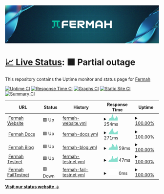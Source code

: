 ![Fermah Banner](assets/fermahBanner.png)

# [📈 Live Status](https://savvycodings.github.io/fermaUptime): <!--live status--> **🟧 Partial outage**

This repository contains the Uptime monitor and status page for [Fermah](https://www.fermah.xyz)

[![Uptime CI](https://github.com/savvycodings/fermaUptime/workflows/Uptime%20CI/badge.svg)](https://github.com/savvycodings/fermaUptime/actions?query=workflow%3A%22Uptime+CI%22)
[![Response Time CI](https://github.com/savvycodings/fermaUptime/workflows/Response%20Time%20CI/badge.svg)](https://github.com/savvycodings/fermaUptime/actions?query=workflow%3A%22Response+Time+CI%22)
[![Graphs CI](https://github.com/savvycodings/fermaUptime/workflows/Graphs%20CI/badge.svg)](https://github.com/savvycodings/fermaUptime/actions?query=workflow%3A%22Graphs+CI%22)
[![Static Site CI](https://github.com/savvycodings/fermaUptime/workflows/Static%20Site%20CI/badge.svg)](https://github.com/savvycodings/fermaUptime/actions?query=workflow%3A%22Static+Site+CI%22)
[![Summary CI](https://github.com/savvycodings/fermaUptime/workflows/Summary%20CI/badge.svg)](https://github.com/savvycodings/fermaUptime/actions?query=workflow%3A%22Summary+CI%22)

<!--start: status pages-->
<!-- This summary is generated by Upptime (https://github.com/upptime/upptime) -->
<!-- Do not edit this manually, your changes will be overwritten -->
<!-- prettier-ignore -->
| URL | Status | History | Response Time | Uptime |
| --- | ------ | ------- | ------------- | ------ |
| <img alt="" src="https://icons.duckduckgo.com/ip3/www.fermah.xyz.ico" height="13"> [Fermah Website](https://www.fermah.xyz) | 🟩 Up | [fermah-website.yml](https://github.com/savvycodings/fermaUptime/commits/HEAD/history/fermah-website.yml) | <details><summary><img alt="Response time graph" src="./graphs/fermah-website/response-time-week.png" height="20"> 254ms</summary><br><a href="https://savvycodings.github.io/fermaUptime/history/fermah-website"><img alt="Response time 372" src="https://img.shields.io/endpoint?url=https%3A%2F%2Fraw.githubusercontent.com%2Fsavvycodings%2FfermaUptime%2FHEAD%2Fapi%2Ffermah-website%2Fresponse-time.json"></a><br><a href="https://savvycodings.github.io/fermaUptime/history/fermah-website"><img alt="24-hour response time 178" src="https://img.shields.io/endpoint?url=https%3A%2F%2Fraw.githubusercontent.com%2Fsavvycodings%2FfermaUptime%2FHEAD%2Fapi%2Ffermah-website%2Fresponse-time-day.json"></a><br><a href="https://savvycodings.github.io/fermaUptime/history/fermah-website"><img alt="7-day response time 254" src="https://img.shields.io/endpoint?url=https%3A%2F%2Fraw.githubusercontent.com%2Fsavvycodings%2FfermaUptime%2FHEAD%2Fapi%2Ffermah-website%2Fresponse-time-week.json"></a><br><a href="https://savvycodings.github.io/fermaUptime/history/fermah-website"><img alt="30-day response time 331" src="https://img.shields.io/endpoint?url=https%3A%2F%2Fraw.githubusercontent.com%2Fsavvycodings%2FfermaUptime%2FHEAD%2Fapi%2Ffermah-website%2Fresponse-time-month.json"></a><br><a href="https://savvycodings.github.io/fermaUptime/history/fermah-website"><img alt="1-year response time 372" src="https://img.shields.io/endpoint?url=https%3A%2F%2Fraw.githubusercontent.com%2Fsavvycodings%2FfermaUptime%2FHEAD%2Fapi%2Ffermah-website%2Fresponse-time-year.json"></a></details> | <details><summary><a href="https://savvycodings.github.io/fermaUptime/history/fermah-website">100.00%</a></summary><a href="https://savvycodings.github.io/fermaUptime/history/fermah-website"><img alt="All-time uptime 99.91%" src="https://img.shields.io/endpoint?url=https%3A%2F%2Fraw.githubusercontent.com%2Fsavvycodings%2FfermaUptime%2FHEAD%2Fapi%2Ffermah-website%2Fuptime.json"></a><br><a href="https://savvycodings.github.io/fermaUptime/history/fermah-website"><img alt="24-hour uptime 100.00%" src="https://img.shields.io/endpoint?url=https%3A%2F%2Fraw.githubusercontent.com%2Fsavvycodings%2FfermaUptime%2FHEAD%2Fapi%2Ffermah-website%2Fuptime-day.json"></a><br><a href="https://savvycodings.github.io/fermaUptime/history/fermah-website"><img alt="7-day uptime 100.00%" src="https://img.shields.io/endpoint?url=https%3A%2F%2Fraw.githubusercontent.com%2Fsavvycodings%2FfermaUptime%2FHEAD%2Fapi%2Ffermah-website%2Fuptime-week.json"></a><br><a href="https://savvycodings.github.io/fermaUptime/history/fermah-website"><img alt="30-day uptime 100.00%" src="https://img.shields.io/endpoint?url=https%3A%2F%2Fraw.githubusercontent.com%2Fsavvycodings%2FfermaUptime%2FHEAD%2Fapi%2Ffermah-website%2Fuptime-month.json"></a><br><a href="https://savvycodings.github.io/fermaUptime/history/fermah-website"><img alt="1-year uptime 99.91%" src="https://img.shields.io/endpoint?url=https%3A%2F%2Fraw.githubusercontent.com%2Fsavvycodings%2FfermaUptime%2FHEAD%2Fapi%2Ffermah-website%2Fuptime-year.json"></a></details>
| <img alt="" src="https://icons.duckduckgo.com/ip3/docs.fermah.xyz.ico" height="13"> [Fermah Docs](https://docs.fermah.xyz) | 🟩 Up | [fermah-docs.yml](https://github.com/savvycodings/fermaUptime/commits/HEAD/history/fermah-docs.yml) | <details><summary><img alt="Response time graph" src="./graphs/fermah-docs/response-time-week.png" height="20"> 271ms</summary><br><a href="https://savvycodings.github.io/fermaUptime/history/fermah-docs"><img alt="Response time 247" src="https://img.shields.io/endpoint?url=https%3A%2F%2Fraw.githubusercontent.com%2Fsavvycodings%2FfermaUptime%2FHEAD%2Fapi%2Ffermah-docs%2Fresponse-time.json"></a><br><a href="https://savvycodings.github.io/fermaUptime/history/fermah-docs"><img alt="24-hour response time 344" src="https://img.shields.io/endpoint?url=https%3A%2F%2Fraw.githubusercontent.com%2Fsavvycodings%2FfermaUptime%2FHEAD%2Fapi%2Ffermah-docs%2Fresponse-time-day.json"></a><br><a href="https://savvycodings.github.io/fermaUptime/history/fermah-docs"><img alt="7-day response time 271" src="https://img.shields.io/endpoint?url=https%3A%2F%2Fraw.githubusercontent.com%2Fsavvycodings%2FfermaUptime%2FHEAD%2Fapi%2Ffermah-docs%2Fresponse-time-week.json"></a><br><a href="https://savvycodings.github.io/fermaUptime/history/fermah-docs"><img alt="30-day response time 306" src="https://img.shields.io/endpoint?url=https%3A%2F%2Fraw.githubusercontent.com%2Fsavvycodings%2FfermaUptime%2FHEAD%2Fapi%2Ffermah-docs%2Fresponse-time-month.json"></a><br><a href="https://savvycodings.github.io/fermaUptime/history/fermah-docs"><img alt="1-year response time 247" src="https://img.shields.io/endpoint?url=https%3A%2F%2Fraw.githubusercontent.com%2Fsavvycodings%2FfermaUptime%2FHEAD%2Fapi%2Ffermah-docs%2Fresponse-time-year.json"></a></details> | <details><summary><a href="https://savvycodings.github.io/fermaUptime/history/fermah-docs">100.00%</a></summary><a href="https://savvycodings.github.io/fermaUptime/history/fermah-docs"><img alt="All-time uptime 100.00%" src="https://img.shields.io/endpoint?url=https%3A%2F%2Fraw.githubusercontent.com%2Fsavvycodings%2FfermaUptime%2FHEAD%2Fapi%2Ffermah-docs%2Fuptime.json"></a><br><a href="https://savvycodings.github.io/fermaUptime/history/fermah-docs"><img alt="24-hour uptime 100.00%" src="https://img.shields.io/endpoint?url=https%3A%2F%2Fraw.githubusercontent.com%2Fsavvycodings%2FfermaUptime%2FHEAD%2Fapi%2Ffermah-docs%2Fuptime-day.json"></a><br><a href="https://savvycodings.github.io/fermaUptime/history/fermah-docs"><img alt="7-day uptime 100.00%" src="https://img.shields.io/endpoint?url=https%3A%2F%2Fraw.githubusercontent.com%2Fsavvycodings%2FfermaUptime%2FHEAD%2Fapi%2Ffermah-docs%2Fuptime-week.json"></a><br><a href="https://savvycodings.github.io/fermaUptime/history/fermah-docs"><img alt="30-day uptime 100.00%" src="https://img.shields.io/endpoint?url=https%3A%2F%2Fraw.githubusercontent.com%2Fsavvycodings%2FfermaUptime%2FHEAD%2Fapi%2Ffermah-docs%2Fuptime-month.json"></a><br><a href="https://savvycodings.github.io/fermaUptime/history/fermah-docs"><img alt="1-year uptime 100.00%" src="https://img.shields.io/endpoint?url=https%3A%2F%2Fraw.githubusercontent.com%2Fsavvycodings%2FfermaUptime%2FHEAD%2Fapi%2Ffermah-docs%2Fuptime-year.json"></a></details>
| <img alt="" src="https://icons.duckduckgo.com/ip3/www.fermah.xyz.ico" height="13"> [Fermah Blog](https://www.fermah.xyz/blog) | 🟩 Up | [fermah-blog.yml](https://github.com/savvycodings/fermaUptime/commits/HEAD/history/fermah-blog.yml) | <details><summary><img alt="Response time graph" src="./graphs/fermah-blog/response-time-week.png" height="20"> 59ms</summary><br><a href="https://savvycodings.github.io/fermaUptime/history/fermah-blog"><img alt="Response time 118" src="https://img.shields.io/endpoint?url=https%3A%2F%2Fraw.githubusercontent.com%2Fsavvycodings%2FfermaUptime%2FHEAD%2Fapi%2Ffermah-blog%2Fresponse-time.json"></a><br><a href="https://savvycodings.github.io/fermaUptime/history/fermah-blog"><img alt="24-hour response time 38" src="https://img.shields.io/endpoint?url=https%3A%2F%2Fraw.githubusercontent.com%2Fsavvycodings%2FfermaUptime%2FHEAD%2Fapi%2Ffermah-blog%2Fresponse-time-day.json"></a><br><a href="https://savvycodings.github.io/fermaUptime/history/fermah-blog"><img alt="7-day response time 59" src="https://img.shields.io/endpoint?url=https%3A%2F%2Fraw.githubusercontent.com%2Fsavvycodings%2FfermaUptime%2FHEAD%2Fapi%2Ffermah-blog%2Fresponse-time-week.json"></a><br><a href="https://savvycodings.github.io/fermaUptime/history/fermah-blog"><img alt="30-day response time 72" src="https://img.shields.io/endpoint?url=https%3A%2F%2Fraw.githubusercontent.com%2Fsavvycodings%2FfermaUptime%2FHEAD%2Fapi%2Ffermah-blog%2Fresponse-time-month.json"></a><br><a href="https://savvycodings.github.io/fermaUptime/history/fermah-blog"><img alt="1-year response time 118" src="https://img.shields.io/endpoint?url=https%3A%2F%2Fraw.githubusercontent.com%2Fsavvycodings%2FfermaUptime%2FHEAD%2Fapi%2Ffermah-blog%2Fresponse-time-year.json"></a></details> | <details><summary><a href="https://savvycodings.github.io/fermaUptime/history/fermah-blog">100.00%</a></summary><a href="https://savvycodings.github.io/fermaUptime/history/fermah-blog"><img alt="All-time uptime 99.91%" src="https://img.shields.io/endpoint?url=https%3A%2F%2Fraw.githubusercontent.com%2Fsavvycodings%2FfermaUptime%2FHEAD%2Fapi%2Ffermah-blog%2Fuptime.json"></a><br><a href="https://savvycodings.github.io/fermaUptime/history/fermah-blog"><img alt="24-hour uptime 100.00%" src="https://img.shields.io/endpoint?url=https%3A%2F%2Fraw.githubusercontent.com%2Fsavvycodings%2FfermaUptime%2FHEAD%2Fapi%2Ffermah-blog%2Fuptime-day.json"></a><br><a href="https://savvycodings.github.io/fermaUptime/history/fermah-blog"><img alt="7-day uptime 100.00%" src="https://img.shields.io/endpoint?url=https%3A%2F%2Fraw.githubusercontent.com%2Fsavvycodings%2FfermaUptime%2FHEAD%2Fapi%2Ffermah-blog%2Fuptime-week.json"></a><br><a href="https://savvycodings.github.io/fermaUptime/history/fermah-blog"><img alt="30-day uptime 100.00%" src="https://img.shields.io/endpoint?url=https%3A%2F%2Fraw.githubusercontent.com%2Fsavvycodings%2FfermaUptime%2FHEAD%2Fapi%2Ffermah-blog%2Fuptime-month.json"></a><br><a href="https://savvycodings.github.io/fermaUptime/history/fermah-blog"><img alt="1-year uptime 99.91%" src="https://img.shields.io/endpoint?url=https%3A%2F%2Fraw.githubusercontent.com%2Fsavvycodings%2FfermaUptime%2FHEAD%2Fapi%2Ffermah-blog%2Fuptime-year.json"></a></details>
| <img alt="" src="https://icons.duckduckgo.com/ip3/www.fermah.xyz.ico" height="13"> [Fermah Testnet](https://www.fermah.xyz/testnet) | 🟩 Up | [fermah-testnet.yml](https://github.com/savvycodings/fermaUptime/commits/HEAD/history/fermah-testnet.yml) | <details><summary><img alt="Response time graph" src="./graphs/fermah-testnet/response-time-week.png" height="20"> 47ms</summary><br><a href="https://savvycodings.github.io/fermaUptime/history/fermah-testnet"><img alt="Response time 41" src="https://img.shields.io/endpoint?url=https%3A%2F%2Fraw.githubusercontent.com%2Fsavvycodings%2FfermaUptime%2FHEAD%2Fapi%2Ffermah-testnet%2Fresponse-time.json"></a><br><a href="https://savvycodings.github.io/fermaUptime/history/fermah-testnet"><img alt="24-hour response time 37" src="https://img.shields.io/endpoint?url=https%3A%2F%2Fraw.githubusercontent.com%2Fsavvycodings%2FfermaUptime%2FHEAD%2Fapi%2Ffermah-testnet%2Fresponse-time-day.json"></a><br><a href="https://savvycodings.github.io/fermaUptime/history/fermah-testnet"><img alt="7-day response time 47" src="https://img.shields.io/endpoint?url=https%3A%2F%2Fraw.githubusercontent.com%2Fsavvycodings%2FfermaUptime%2FHEAD%2Fapi%2Ffermah-testnet%2Fresponse-time-week.json"></a><br><a href="https://savvycodings.github.io/fermaUptime/history/fermah-testnet"><img alt="30-day response time 50" src="https://img.shields.io/endpoint?url=https%3A%2F%2Fraw.githubusercontent.com%2Fsavvycodings%2FfermaUptime%2FHEAD%2Fapi%2Ffermah-testnet%2Fresponse-time-month.json"></a><br><a href="https://savvycodings.github.io/fermaUptime/history/fermah-testnet"><img alt="1-year response time 41" src="https://img.shields.io/endpoint?url=https%3A%2F%2Fraw.githubusercontent.com%2Fsavvycodings%2FfermaUptime%2FHEAD%2Fapi%2Ffermah-testnet%2Fresponse-time-year.json"></a></details> | <details><summary><a href="https://savvycodings.github.io/fermaUptime/history/fermah-testnet">100.00%</a></summary><a href="https://savvycodings.github.io/fermaUptime/history/fermah-testnet"><img alt="All-time uptime 100.00%" src="https://img.shields.io/endpoint?url=https%3A%2F%2Fraw.githubusercontent.com%2Fsavvycodings%2FfermaUptime%2FHEAD%2Fapi%2Ffermah-testnet%2Fuptime.json"></a><br><a href="https://savvycodings.github.io/fermaUptime/history/fermah-testnet"><img alt="24-hour uptime 100.00%" src="https://img.shields.io/endpoint?url=https%3A%2F%2Fraw.githubusercontent.com%2Fsavvycodings%2FfermaUptime%2FHEAD%2Fapi%2Ffermah-testnet%2Fuptime-day.json"></a><br><a href="https://savvycodings.github.io/fermaUptime/history/fermah-testnet"><img alt="7-day uptime 100.00%" src="https://img.shields.io/endpoint?url=https%3A%2F%2Fraw.githubusercontent.com%2Fsavvycodings%2FfermaUptime%2FHEAD%2Fapi%2Ffermah-testnet%2Fuptime-week.json"></a><br><a href="https://savvycodings.github.io/fermaUptime/history/fermah-testnet"><img alt="30-day uptime 100.00%" src="https://img.shields.io/endpoint?url=https%3A%2F%2Fraw.githubusercontent.com%2Fsavvycodings%2FfermaUptime%2FHEAD%2Fapi%2Ffermah-testnet%2Fuptime-month.json"></a><br><a href="https://savvycodings.github.io/fermaUptime/history/fermah-testnet"><img alt="1-year uptime 100.00%" src="https://img.shields.io/endpoint?url=https%3A%2F%2Fraw.githubusercontent.com%2Fsavvycodings%2FfermaUptime%2FHEAD%2Fapi%2Ffermah-testnet%2Fuptime-year.json"></a></details>
| <img alt="" src="https://icons.duckduckgo.com/ip3/failtestnet.fermah.xyz.ico" height="13"> [Fermah FailTestnet](https://failtestnet.fermah.xyz) | 🟥 Down | [fermah-fail-testnet.yml](https://github.com/savvycodings/fermaUptime/commits/HEAD/history/fermah-fail-testnet.yml) | <details><summary><img alt="Response time graph" src="./graphs/fermah-fail-testnet/response-time-week.png" height="20"> 0ms</summary><br><a href="https://savvycodings.github.io/fermaUptime/history/fermah-fail-testnet"><img alt="Response time 0" src="https://img.shields.io/endpoint?url=https%3A%2F%2Fraw.githubusercontent.com%2Fsavvycodings%2FfermaUptime%2FHEAD%2Fapi%2Ffermah-fail-testnet%2Fresponse-time.json"></a><br><a href="https://savvycodings.github.io/fermaUptime/history/fermah-fail-testnet"><img alt="24-hour response time 0" src="https://img.shields.io/endpoint?url=https%3A%2F%2Fraw.githubusercontent.com%2Fsavvycodings%2FfermaUptime%2FHEAD%2Fapi%2Ffermah-fail-testnet%2Fresponse-time-day.json"></a><br><a href="https://savvycodings.github.io/fermaUptime/history/fermah-fail-testnet"><img alt="7-day response time 0" src="https://img.shields.io/endpoint?url=https%3A%2F%2Fraw.githubusercontent.com%2Fsavvycodings%2FfermaUptime%2FHEAD%2Fapi%2Ffermah-fail-testnet%2Fresponse-time-week.json"></a><br><a href="https://savvycodings.github.io/fermaUptime/history/fermah-fail-testnet"><img alt="30-day response time 0" src="https://img.shields.io/endpoint?url=https%3A%2F%2Fraw.githubusercontent.com%2Fsavvycodings%2FfermaUptime%2FHEAD%2Fapi%2Ffermah-fail-testnet%2Fresponse-time-month.json"></a><br><a href="https://savvycodings.github.io/fermaUptime/history/fermah-fail-testnet"><img alt="1-year response time 0" src="https://img.shields.io/endpoint?url=https%3A%2F%2Fraw.githubusercontent.com%2Fsavvycodings%2FfermaUptime%2FHEAD%2Fapi%2Ffermah-fail-testnet%2Fresponse-time-year.json"></a></details> | <details><summary><a href="https://savvycodings.github.io/fermaUptime/history/fermah-fail-testnet">100.00%</a></summary><a href="https://savvycodings.github.io/fermaUptime/history/fermah-fail-testnet"><img alt="All-time uptime 100.00%" src="https://img.shields.io/endpoint?url=https%3A%2F%2Fraw.githubusercontent.com%2Fsavvycodings%2FfermaUptime%2FHEAD%2Fapi%2Ffermah-fail-testnet%2Fuptime.json"></a><br><a href="https://savvycodings.github.io/fermaUptime/history/fermah-fail-testnet"><img alt="24-hour uptime 100.00%" src="https://img.shields.io/endpoint?url=https%3A%2F%2Fraw.githubusercontent.com%2Fsavvycodings%2FfermaUptime%2FHEAD%2Fapi%2Ffermah-fail-testnet%2Fuptime-day.json"></a><br><a href="https://savvycodings.github.io/fermaUptime/history/fermah-fail-testnet"><img alt="7-day uptime 100.00%" src="https://img.shields.io/endpoint?url=https%3A%2F%2Fraw.githubusercontent.com%2Fsavvycodings%2FfermaUptime%2FHEAD%2Fapi%2Ffermah-fail-testnet%2Fuptime-week.json"></a><br><a href="https://savvycodings.github.io/fermaUptime/history/fermah-fail-testnet"><img alt="30-day uptime 100.00%" src="https://img.shields.io/endpoint?url=https%3A%2F%2Fraw.githubusercontent.com%2Fsavvycodings%2FfermaUptime%2FHEAD%2Fapi%2Ffermah-fail-testnet%2Fuptime-month.json"></a><br><a href="https://savvycodings.github.io/fermaUptime/history/fermah-fail-testnet"><img alt="1-year uptime 100.00%" src="https://img.shields.io/endpoint?url=https%3A%2F%2Fraw.githubusercontent.com%2Fsavvycodings%2FfermaUptime%2FHEAD%2Fapi%2Ffermah-fail-testnet%2Fuptime-year.json"></a></details>

<!--end: status pages-->

[**Visit our status website →**](https://savvycodings.github.io/fermaUptime)
